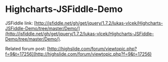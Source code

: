 Highcharts-JSFiddle-Demo
========================

JSFiddle link: [http://jsfiddle.net/gh/get/jquery/1.7.2/lukas-vlcek/Highcharts-JSFiddle-Demo/tree/master/Demo/](http://jsfiddle.net/gh/get/jquery/1.7.2/lukas-vlcek/Highcharts-JSFiddle-Demo/tree/master/Demo/).

Related forum post: [http://highslide.com/forum/viewtopic.php?f=9&t=17256](http://highslide.com/forum/viewtopic.php?f=9&t=17256)